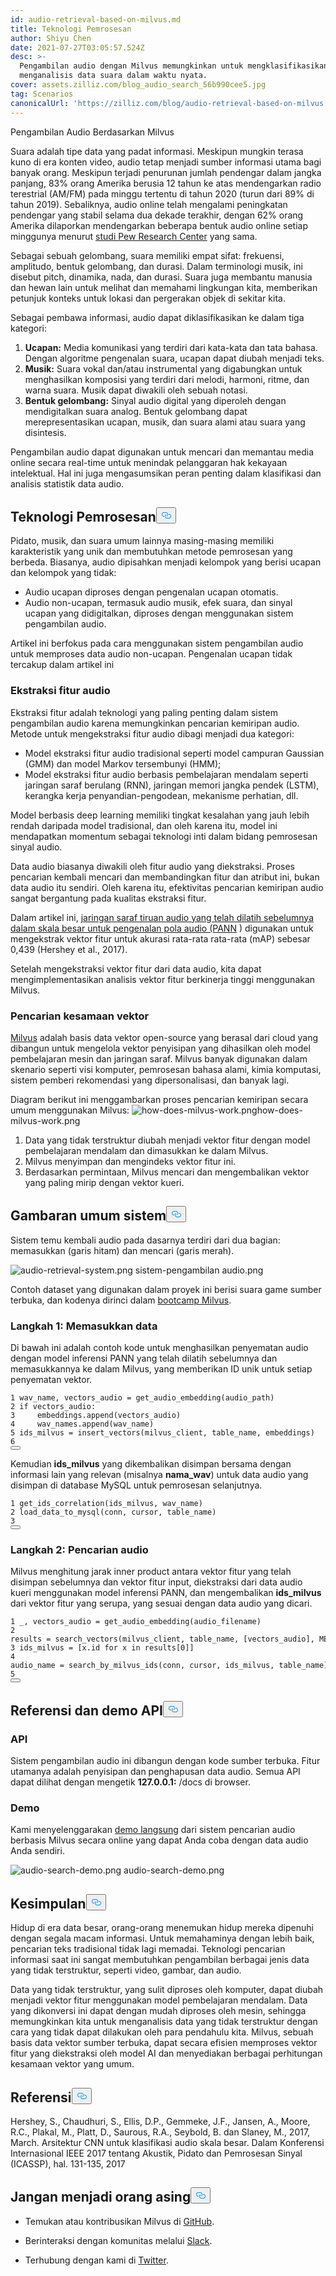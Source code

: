 ```yaml
---
id: audio-retrieval-based-on-milvus.md
title: Teknologi Pemrosesan
author: Shiyu Chen
date: 2021-07-27T03:05:57.524Z
desc: >-
  Pengambilan audio dengan Milvus memungkinkan untuk mengklasifikasikan dan
  menganalisis data suara dalam waktu nyata.
cover: assets.zilliz.com/blog_audio_search_56b990cee5.jpg
tag: Scenarios
canonicalUrl: 'https://zilliz.com/blog/audio-retrieval-based-on-milvus'
---
```

<custom-h1>Pengambilan Audio Berdasarkan Milvus</custom-h1><p>Suara adalah tipe data yang padat informasi. Meskipun mungkin terasa kuno di era konten video, audio tetap menjadi sumber informasi utama bagi banyak orang. Meskipun terjadi penurunan jumlah pendengar dalam jangka panjang, 83% orang Amerika berusia 12 tahun ke atas mendengarkan radio terestrial (AM/FM) pada minggu tertentu di tahun 2020 (turun dari 89% di tahun 2019). Sebaliknya, audio online telah mengalami peningkatan pendengar yang stabil selama dua dekade terakhir, dengan 62% orang Amerika dilaporkan mendengarkan beberapa bentuk audio online setiap minggunya menurut <a href="https://www.journalism.org/fact-sheet/audio-and-podcasting/">studi Pew Research Center</a> yang sama.</p>
<p>Sebagai sebuah gelombang, suara memiliki empat sifat: frekuensi, amplitudo, bentuk gelombang, dan durasi. Dalam terminologi musik, ini disebut pitch, dinamika, nada, dan durasi. Suara juga membantu manusia dan hewan lain untuk melihat dan memahami lingkungan kita, memberikan petunjuk konteks untuk lokasi dan pergerakan objek di sekitar kita.</p>
<p>Sebagai pembawa informasi, audio dapat diklasifikasikan ke dalam tiga kategori:</p>
<ol>
<li><strong>Ucapan:</strong> Media komunikasi yang terdiri dari kata-kata dan tata bahasa. Dengan algoritme pengenalan suara, ucapan dapat diubah menjadi teks.</li>
<li><strong>Musik:</strong> Suara vokal dan/atau instrumental yang digabungkan untuk menghasilkan komposisi yang terdiri dari melodi, harmoni, ritme, dan warna suara. Musik dapat diwakili oleh sebuah notasi.</li>
<li><strong>Bentuk gelombang:</strong> Sinyal audio digital yang diperoleh dengan mendigitalkan suara analog. Bentuk gelombang dapat merepresentasikan ucapan, musik, dan suara alami atau suara yang disintesis.</li>
</ol>
<p>Pengambilan audio dapat digunakan untuk mencari dan memantau media online secara real-time untuk menindak pelanggaran hak kekayaan intelektual. Hal ini juga mengasumsikan peran penting dalam klasifikasi dan analisis statistik data audio.</p>
<h2 id="Processing-Technologies" class="common-anchor-header">Teknologi Pemrosesan<button data-href="#Processing-Technologies" class="anchor-icon" translate="no">
      <svg translate="no"
        aria-hidden="true"
        focusable="false"
        height="20"
        version="1.1"
        viewBox="0 0 16 16"
        width="16"
      >
        <path
          fill="#0092E4"
          fill-rule="evenodd"
          d="M4 9h1v1H4c-1.5 0-3-1.69-3-3.5S2.55 3 4 3h4c1.45 0 3 1.69 3 3.5 0 1.41-.91 2.72-2 3.25V8.59c.58-.45 1-1.27 1-2.09C10 5.22 8.98 4 8 4H4c-.98 0-2 1.22-2 2.5S3 9 4 9zm9-3h-1v1h1c1 0 2 1.22 2 2.5S13.98 12 13 12H9c-.98 0-2-1.22-2-2.5 0-.83.42-1.64 1-2.09V6.25c-1.09.53-2 1.84-2 3.25C6 11.31 7.55 13 9 13h4c1.45 0 3-1.69 3-3.5S14.5 6 13 6z"
        ></path>
      </svg>
    </button></h2><p>Pidato, musik, dan suara umum lainnya masing-masing memiliki karakteristik yang unik dan membutuhkan metode pemrosesan yang berbeda. Biasanya, audio dipisahkan menjadi kelompok yang berisi ucapan dan kelompok yang tidak:</p>
<ul>
<li>Audio ucapan diproses dengan pengenalan ucapan otomatis.</li>
<li>Audio non-ucapan, termasuk audio musik, efek suara, dan sinyal ucapan yang didigitalkan, diproses dengan menggunakan sistem pengambilan audio.</li>
</ul>
<p>Artikel ini berfokus pada cara menggunakan sistem pengambilan audio untuk memproses data audio non-ucapan. Pengenalan ucapan tidak tercakup dalam artikel ini</p>
<h3 id="Audio-feature-extraction" class="common-anchor-header">Ekstraksi fitur audio</h3><p>Ekstraksi fitur adalah teknologi yang paling penting dalam sistem pengambilan audio karena memungkinkan pencarian kemiripan audio. Metode untuk mengekstraksi fitur audio dibagi menjadi dua kategori:</p>
<ul>
<li>Model ekstraksi fitur audio tradisional seperti model campuran Gaussian (GMM) dan model Markov tersembunyi (HMM);</li>
<li>Model ekstraksi fitur audio berbasis pembelajaran mendalam seperti jaringan saraf berulang (RNN), jaringan memori jangka pendek (LSTM), kerangka kerja penyandian-pengodean, mekanisme perhatian, dll.</li>
</ul>
<p>Model berbasis deep learning memiliki tingkat kesalahan yang jauh lebih rendah daripada model tradisional, dan oleh karena itu, model ini mendapatkan momentum sebagai teknologi inti dalam bidang pemrosesan sinyal audio.</p>
<p>Data audio biasanya diwakili oleh fitur audio yang diekstraksi. Proses pencarian kembali mencari dan membandingkan fitur dan atribut ini, bukan data audio itu sendiri. Oleh karena itu, efektivitas pencarian kemiripan audio sangat bergantung pada kualitas ekstraksi fitur.</p>
<p>Dalam artikel ini, <a href="https://github.com/qiuqiangkong/audioset_tagging_cnn">jaringan saraf tiruan audio yang telah dilatih sebelumnya dalam skala besar untuk pengenalan pola audio (PANN</a> ) digunakan untuk mengekstrak vektor fitur untuk akurasi rata-rata rata-rata (mAP) sebesar 0,439 (Hershey et al., 2017).</p>
<p>Setelah mengekstraksi vektor fitur dari data audio, kita dapat mengimplementasikan analisis vektor fitur berkinerja tinggi menggunakan Milvus.</p>
<h3 id="Vector-similarity-search" class="common-anchor-header">Pencarian kesamaan vektor</h3><p><a href="https://milvus.io/">Milvus</a> adalah basis data vektor open-source yang berasal dari cloud yang dibangun untuk mengelola vektor penyisipan yang dihasilkan oleh model pembelajaran mesin dan jaringan saraf. Milvus banyak digunakan dalam skenario seperti visi komputer, pemrosesan bahasa alami, kimia komputasi, sistem pemberi rekomendasi yang dipersonalisasi, dan banyak lagi.</p>
<p>Diagram berikut ini menggambarkan proses pencarian kemiripan secara umum menggunakan Milvus: <span class="img-wrapper"> <img translate="no" src="https://assets.zilliz.com/how_does_milvus_work_6926180543.png" alt="how-does-milvus-work.png" class="doc-image" id="how-does-milvus-work.png" /><span>how-does-milvus-work.png</span> </span></p>
<ol>
<li>Data yang tidak terstruktur diubah menjadi vektor fitur dengan model pembelajaran mendalam dan dimasukkan ke dalam Milvus.</li>
<li>Milvus menyimpan dan mengindeks vektor fitur ini.</li>
<li>Berdasarkan permintaan, Milvus mencari dan mengembalikan vektor yang paling mirip dengan vektor kueri.</li>
</ol>
<h2 id="System-overview" class="common-anchor-header">Gambaran umum sistem<button data-href="#System-overview" class="anchor-icon" translate="no">
      <svg translate="no"
        aria-hidden="true"
        focusable="false"
        height="20"
        version="1.1"
        viewBox="0 0 16 16"
        width="16"
      >
        <path
          fill="#0092E4"
          fill-rule="evenodd"
          d="M4 9h1v1H4c-1.5 0-3-1.69-3-3.5S2.55 3 4 3h4c1.45 0 3 1.69 3 3.5 0 1.41-.91 2.72-2 3.25V8.59c.58-.45 1-1.27 1-2.09C10 5.22 8.98 4 8 4H4c-.98 0-2 1.22-2 2.5S3 9 4 9zm9-3h-1v1h1c1 0 2 1.22 2 2.5S13.98 12 13 12H9c-.98 0-2-1.22-2-2.5 0-.83.42-1.64 1-2.09V6.25c-1.09.53-2 1.84-2 3.25C6 11.31 7.55 13 9 13h4c1.45 0 3-1.69 3-3.5S14.5 6 13 6z"
        ></path>
      </svg>
    </button></h2><p>Sistem temu kembali audio pada dasarnya terdiri dari dua bagian: memasukkan (garis hitam) dan mencari (garis merah).</p>
<p>
  
   <span class="img-wrapper"> <img translate="no" src="https://assets.zilliz.com/audio_retrieval_system_663a911c95.png" alt="audio-retrieval-system.png" class="doc-image" id="audio-retrieval-system.png" />
   </span> <span class="img-wrapper"> <span>sistem-pengambilan audio.png</span> </span></p>
<p>Contoh dataset yang digunakan dalam proyek ini berisi suara game sumber terbuka, dan kodenya dirinci dalam <a href="https://github.com/milvus-io/bootcamp/tree/master/solutions/audio_similarity_search">bootcamp Milvus</a>.</p>
<h3 id="Step-1-Insert-data" class="common-anchor-header">Langkah 1: Memasukkan data</h3><p>Di bawah ini adalah contoh kode untuk menghasilkan penyematan audio dengan model inferensi PANN yang telah dilatih sebelumnya dan memasukkannya ke dalam Milvus, yang memberikan ID unik untuk setiap penyematan vektor.</p>
<pre><code translate="no"><span class="hljs-number">1</span> wav_name, vectors_audio = get_audio_embedding(audio_path)  
<span class="hljs-number">2</span> <span class="hljs-keyword">if</span> vectors_audio:    
<span class="hljs-number">3</span>     embeddings.<span class="hljs-built_in">append</span>(vectors_audio)  
<span class="hljs-number">4</span>     wav_names.<span class="hljs-built_in">append</span>(wav_name)  
<span class="hljs-number">5</span> ids_milvus = insert_vectors(milvus_client, table_name, embeddings)  
<span class="hljs-number">6</span> 
<button class="copy-code-btn"></button></code></pre>
<p>Kemudian <strong>ids_milvus</strong> yang dikembalikan disimpan bersama dengan informasi lain yang relevan (misalnya <strong>nama_wav</strong>) untuk data audio yang disimpan di database MySQL untuk pemrosesan selanjutnya.</p>
<pre><code translate="no">1 get_ids_correlation(ids_milvus, wav_name)  
2 load_data_to_mysql(conn, cursor, table_name)    
3  
<button class="copy-code-btn"></button></code></pre>
<h3 id="Step-2-Audio-search" class="common-anchor-header">Langkah 2: Pencarian audio</h3><p>Milvus menghitung jarak inner product antara vektor fitur yang telah disimpan sebelumnya dan vektor fitur input, diekstraksi dari data audio kueri menggunakan model inferensi PANN, dan mengembalikan <strong>ids_milvus</strong> dari vektor fitur yang serupa, yang sesuai dengan data audio yang dicari.</p>
<pre><code translate="no"><span class="hljs-number">1</span> _, vectors_audio = get_audio_embedding(audio_filename)    
<span class="hljs-number">2</span> results = search_vectors(milvus_client, table_name, [vectors_audio], METRIC_TYPE, TOP_K)  
<span class="hljs-number">3</span> ids_milvus = [x.<span class="hljs-built_in">id</span> <span class="hljs-keyword">for</span> x <span class="hljs-keyword">in</span> results[<span class="hljs-number">0</span>]]  
<span class="hljs-number">4</span> audio_name = search_by_milvus_ids(conn, cursor, ids_milvus, table_name)    
<span class="hljs-number">5</span>
<button class="copy-code-btn"></button></code></pre>
<h2 id="API-reference-and-demo" class="common-anchor-header">Referensi dan demo API<button data-href="#API-reference-and-demo" class="anchor-icon" translate="no">
      <svg translate="no"
        aria-hidden="true"
        focusable="false"
        height="20"
        version="1.1"
        viewBox="0 0 16 16"
        width="16"
      >
        <path
          fill="#0092E4"
          fill-rule="evenodd"
          d="M4 9h1v1H4c-1.5 0-3-1.69-3-3.5S2.55 3 4 3h4c1.45 0 3 1.69 3 3.5 0 1.41-.91 2.72-2 3.25V8.59c.58-.45 1-1.27 1-2.09C10 5.22 8.98 4 8 4H4c-.98 0-2 1.22-2 2.5S3 9 4 9zm9-3h-1v1h1c1 0 2 1.22 2 2.5S13.98 12 13 12H9c-.98 0-2-1.22-2-2.5 0-.83.42-1.64 1-2.09V6.25c-1.09.53-2 1.84-2 3.25C6 11.31 7.55 13 9 13h4c1.45 0 3-1.69 3-3.5S14.5 6 13 6z"
        ></path>
      </svg>
    </button></h2><h3 id="API" class="common-anchor-header">API</h3><p>Sistem pengambilan audio ini dibangun dengan kode sumber terbuka. Fitur utamanya adalah penyisipan dan penghapusan data audio. Semua API dapat dilihat dengan mengetik <strong>127.0.0.1:<port></strong> /docs di browser.</p>
<h3 id="Demo" class="common-anchor-header">Demo</h3><p>Kami menyelenggarakan <a href="https://zilliz.com/solutions">demo langsung</a> dari sistem pencarian audio berbasis Milvus secara online yang dapat Anda coba dengan data audio Anda sendiri.</p>
<p>
  
   <span class="img-wrapper"> <img translate="no" src="https://assets.zilliz.com/audio_search_demo_cae60625db.png" alt="audio-search-demo.png" class="doc-image" id="audio-search-demo.png" />
   </span> <span class="img-wrapper"> <span>audio-search-demo.png</span> </span></p>
<h2 id="Conclusion" class="common-anchor-header">Kesimpulan<button data-href="#Conclusion" class="anchor-icon" translate="no">
      <svg translate="no"
        aria-hidden="true"
        focusable="false"
        height="20"
        version="1.1"
        viewBox="0 0 16 16"
        width="16"
      >
        <path
          fill="#0092E4"
          fill-rule="evenodd"
          d="M4 9h1v1H4c-1.5 0-3-1.69-3-3.5S2.55 3 4 3h4c1.45 0 3 1.69 3 3.5 0 1.41-.91 2.72-2 3.25V8.59c.58-.45 1-1.27 1-2.09C10 5.22 8.98 4 8 4H4c-.98 0-2 1.22-2 2.5S3 9 4 9zm9-3h-1v1h1c1 0 2 1.22 2 2.5S13.98 12 13 12H9c-.98 0-2-1.22-2-2.5 0-.83.42-1.64 1-2.09V6.25c-1.09.53-2 1.84-2 3.25C6 11.31 7.55 13 9 13h4c1.45 0 3-1.69 3-3.5S14.5 6 13 6z"
        ></path>
      </svg>
    </button></h2><p>Hidup di era data besar, orang-orang menemukan hidup mereka dipenuhi dengan segala macam informasi. Untuk memahaminya dengan lebih baik, pencarian teks tradisional tidak lagi memadai. Teknologi pencarian informasi saat ini sangat membutuhkan pengambilan berbagai jenis data yang tidak terstruktur, seperti video, gambar, dan audio.</p>
<p>Data yang tidak terstruktur, yang sulit diproses oleh komputer, dapat diubah menjadi vektor fitur menggunakan model pembelajaran mendalam. Data yang dikonversi ini dapat dengan mudah diproses oleh mesin, sehingga memungkinkan kita untuk menganalisis data yang tidak terstruktur dengan cara yang tidak dapat dilakukan oleh para pendahulu kita. Milvus, sebuah basis data vektor sumber terbuka, dapat secara efisien memproses vektor fitur yang diekstraksi oleh model AI dan menyediakan berbagai perhitungan kesamaan vektor yang umum.</p>
<h2 id="References" class="common-anchor-header">Referensi<button data-href="#References" class="anchor-icon" translate="no">
      <svg translate="no"
        aria-hidden="true"
        focusable="false"
        height="20"
        version="1.1"
        viewBox="0 0 16 16"
        width="16"
      >
        <path
          fill="#0092E4"
          fill-rule="evenodd"
          d="M4 9h1v1H4c-1.5 0-3-1.69-3-3.5S2.55 3 4 3h4c1.45 0 3 1.69 3 3.5 0 1.41-.91 2.72-2 3.25V8.59c.58-.45 1-1.27 1-2.09C10 5.22 8.98 4 8 4H4c-.98 0-2 1.22-2 2.5S3 9 4 9zm9-3h-1v1h1c1 0 2 1.22 2 2.5S13.98 12 13 12H9c-.98 0-2-1.22-2-2.5 0-.83.42-1.64 1-2.09V6.25c-1.09.53-2 1.84-2 3.25C6 11.31 7.55 13 9 13h4c1.45 0 3-1.69 3-3.5S14.5 6 13 6z"
        ></path>
      </svg>
    </button></h2><p>Hershey, S., Chaudhuri, S., Ellis, D.P., Gemmeke, J.F., Jansen, A., Moore, R.C., Plakal, M., Platt, D., Saurous, R.A., Seybold, B. dan Slaney, M., 2017, March. Arsitektur CNN untuk klasifikasi audio skala besar. Dalam Konferensi Internasional IEEE 2017 tentang Akustik, Pidato dan Pemrosesan Sinyal (ICASSP), hal. 131-135, 2017</p>
<h2 id="Dont-be-a-stranger" class="common-anchor-header">Jangan menjadi orang asing<button data-href="#Dont-be-a-stranger" class="anchor-icon" translate="no">
      <svg translate="no"
        aria-hidden="true"
        focusable="false"
        height="20"
        version="1.1"
        viewBox="0 0 16 16"
        width="16"
      >
        <path
          fill="#0092E4"
          fill-rule="evenodd"
          d="M4 9h1v1H4c-1.5 0-3-1.69-3-3.5S2.55 3 4 3h4c1.45 0 3 1.69 3 3.5 0 1.41-.91 2.72-2 3.25V8.59c.58-.45 1-1.27 1-2.09C10 5.22 8.98 4 8 4H4c-.98 0-2 1.22-2 2.5S3 9 4 9zm9-3h-1v1h1c1 0 2 1.22 2 2.5S13.98 12 13 12H9c-.98 0-2-1.22-2-2.5 0-.83.42-1.64 1-2.09V6.25c-1.09.53-2 1.84-2 3.25C6 11.31 7.55 13 9 13h4c1.45 0 3-1.69 3-3.5S14.5 6 13 6z"
        ></path>
      </svg>
    </button></h2><ul>
<li><p>Temukan atau kontribusikan Milvus di <a href="https://github.com/milvus-io/milvus/">GitHub</a>.</p></li>
<li><p>Berinteraksi dengan komunitas melalui <a href="https://join.slack.com/t/milvusio/shared_invite/zt-e0u4qu3k-bI2GDNys3ZqX1YCJ9OM~GQ">Slack</a>.</p></li>
<li><p>Terhubung dengan kami di <a href="https://twitter.com/milvusio">Twitter</a>.</p></li>
</ul>
